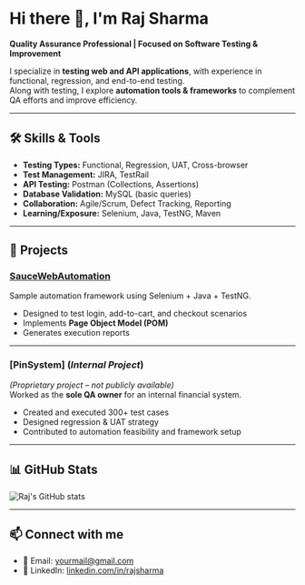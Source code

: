 # Hi there 👋, I'm Raj Sharma  

**Quality Assurance Professional | Focused on Software Testing & Improvement**  

I specialize in **testing web and API applications**, with experience in functional, regression, and end-to-end testing.  
Along with testing, I explore **automation tools & frameworks** to complement QA efforts and improve efficiency.  

---

## 🛠️ Skills & Tools  

- **Testing Types:** Functional, Regression, UAT, Cross-browser  
- **Test Management:** JIRA, TestRail  
- **API Testing:** Postman (Collections, Assertions)  
- **Database Validation:** MySQL (basic queries)  
- **Collaboration:** Agile/Scrum, Defect Tracking, Reporting  
- **Learning/Exposure:** Selenium, Java, TestNG, Maven  

---

## 📂 Projects  

### [SauceWebAutomation](https://github.com/rajsharma-bot/SauceWebAutomation)  
Sample automation framework using Selenium + Java + TestNG.  
- Designed to test login, add-to-cart, and checkout scenarios  
- Implements **Page Object Model (POM)**  
- Generates execution reports  

---

### [PinSystem] (*Internal Project*)  
*(Proprietary project – not publicly available)*  
Worked as the **sole QA owner** for an internal financial system.  
- Created and executed 300+ test cases  
- Designed regression & UAT strategy  
- Contributed to automation feasibility and framework setup  

---

## 📊 GitHub Stats  

![Raj's GitHub stats](https://github-readme-stats.vercel.app/api?username=rajsharma-bot&show_icons=true&theme=tokyonight)  

---

## 📫 Connect with me  

- 📧 Email: yourmail@gmail.com  
- 💼 LinkedIn: [linkedin.com/in/rajsharma](#)
